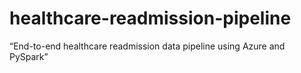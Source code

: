 # healthcare-readmission-pipeline
“End-to-end healthcare readmission data pipeline using Azure and PySpark”
